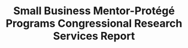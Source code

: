 ---
title: "Small Business Mentor-Protégé Programs Congressional Research Services Report"
description: "This is a CRS report from 2021. This report provides an overview of the federal government’s various small business mentor-protégé programs. All of these programs are intended to assist small businesses in performing as contractors, subcontractors, or suppliers on federal or federally funded contracts, but the programs differ in their scope and operations. The federal government currently has several mentor-protégé programs to assist small businesses in various ways. Other agencies also have agency-specific mentor-protégé programs designed to assist various types of small businesses or other entities in obtaining and performing subcontracts under agency prime contracts."
url-link: "https://crsreports.congress.gov/product/pdf/R/R41722"
type: "PDF"
gov-only: "false"
is-external: "true"
publication-date: "June 01, 2022"
reading-time: "52"
resource-type: "Guidance"
filter: "small-business"
audience: "industry-all-businesses"
branded-offerings: "small-business-support"
---